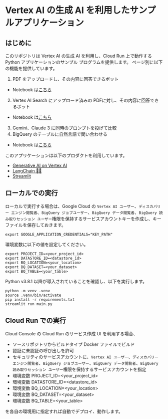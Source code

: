 # Vertex AI の生成 AI を利用したサンプルアプリケーション
## はじめに
このリポジトリは Vertex AI の生成 AI を利用し、Cloud Run 上で動作する Python アプリケーションのサンプル プログラムを提供します。
ページ別に以下の機能を提供しています。
1. PDF をアップロードし、その内容に回答できるボット
  - Notebook は[こちら](./notebook/DocQA_PaLM_LangChain.ipynb)
2. Vertex AI Search にアップロード済みの PDFに対し、その内容に回答できるボット
  - Notebook は[こちら](./notebook/DocQA_VertexAISearch.ipynb)
3. Gemini、Claude 3 に同時のプロンプトを投げて比較
4. BigQuery のテーブルに自然言語で問い合わせる
  - Notebook は[こちら](./notebook/AskBigQuery.ipynb)

このアプリケーションは以下のプロダクトを利用しています。
- [Generative AI on Vertex AI](https://cloud.google.com/vertex-ai/generative-ai/docs/learn/overview)
- [LangChain 🦜️🔗](https://python.langchain.com/docs/get_started/introduction.html)
- [Streamlit](https://streamlit.io/)


## ローカルでの実行
ローカルで実行する場合は、Google Cloud の `Vertex AI ユーザー`、`ディスカバリー エンジン閲覧者`、`BigQuery ジョブユーザー`、`BigQuery データ閲覧者`、`BigQuery 読み取りセッション ユーザー`権限を保持するサービスアカウントキーを作成し、キーファイルを保存しておきます。
```shell
export GOOGLE_APPLICATION_CREDENTIALS="KEY_PATH"
```
環境変数に以下の値を設定してください。
```shell
export PROJECT_ID=<your_project_id>
export DATASTORE_ID=<datastore_id>
export BQ_LOCATION=<your_location>
export BQ_DATASET=<your_dataset>
export BQ_TABLE=<your_table>
```
Python v3.8.1 以降が導入されていることを確認し、以下を実行します。 
```shell
python -m venv .venv
source .venv/bin/activate
pip install -r requirements.txt
streamlit run main.py
```
## Cloud Run での実行

Cloud Console の Cloud Run のサービス作成 UI を利用する場合、
- ソースリポジトリからビルドタイプ Docker ファイルでビルド
- 認証に未認証の呼び出しを許可
- セキュリティのサービスアカウントに、`Vertex AI ユーザー`、`ディスカバリー エンジン閲覧者`、`BigQuery ジョブユーザー`、`BigQuery データ閲覧者`、`BigQuery 読み取りセッション ユーザー`権限を保持するサービスアカウントを指定
- 環境変数 PROJECT_ID=<your_project_id>
- 環境変数 DATASTORE_ID=<datastore_id>
- 環境変数 BQ_LOCATION=<your_location>
- 環境変数 BQ_DATASET=<your_dataset>
- 環境変数 BQ_TABLE=<your_table>

を各自の環境用に指定すれば自動でデプロイ、動作します。

